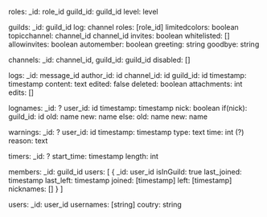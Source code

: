 roles:
    _id: role_id
	guild_id: guild_id
	level: level

guilds:
	_id: guild_id
	log: channel
    roles: [role_id]
    limitedcolors: boolean
    topicchannel: channel_id channel_id
    invites: boolean
    whitelisted: []
    allowinvites: boolean
    automember: boolean
    greeting: string
    goodbye: string

channels:
    _id: channel_id,
    guild_id: guild_id
    disabled: []

logs:
	_id: message_id
	author_id: id
    channel_id: id
    guild_id: id
	timestamp: timestamp
	content: text
    edited: false
    deleted: boolean
    attachments: int
    edits: []

lognames:
    _id: ?
    user_id: id
    timestamp: timestamp
    nick: boolean
    if(nick):
        guild_id: id
        old: name
        new: name
    else:
        old: name
        new: name

warnings:
	_id: ?
	user_id: id
	timestamp: timestamp
	type: text
	time: int (?)
	reason: text

timers:
	_id: ?
	start_time: timestamp
	length: int

members:
    _id: guild_id
    users: [
        {
            _id: user_id
            isInGuild: true
            last_joined: timestamp
            last_left: timestamp
            joined: [timestamp]
            left: [timestamp]
            nicknames: []
        }
    ]

users:
    _id: user_id
    usernames: [string]
    coutry: string
